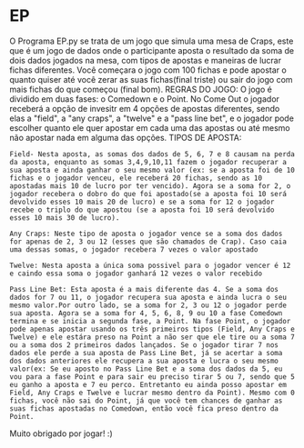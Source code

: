 # EP
O Programa EP.py se trata de um jogo que simula uma mesa de Craps, este que é um jogo de dados onde o participante aposta o resultado da soma de dois dados jogados na mesa, com tipos de apostas e maneiras de lucrar fichas diferentes. Você começara o jogo com 100 fichas e pode apostar o quanto quiser até você zerar as suas fichas(final triste) ou sair do jogo com mais fichas do que começou (final bom).
REGRAS DO JOGO:
    O jogo é dividido em duas fases: o Comedown e o Point. No Come Out o jogador receberá a opção de invesitr em 4 opções de apostas diferentes, sendo elas a "field", a "any craps", a "twelve" e a "pass line bet", e o jogador pode escolher quanto ele quer apostar em cada uma das apostas ou até mesmo não apostar nada em alguma das opções.
TIPOS DE APOSTA:
    
    Field- Nesta aposta, as somas dos dados de 5, 6, 7 e 8 causam na perda da aposta, enquanto as somas 3,4,9,10,11 fazem o jogador recuperar a sua aposta e ainda ganhar o seu mesmo valor (ex: se a aposta foi de 10 fichas e o jogador venceu, ele receberá 20 fichas, sendo as 10 apostadas mais 10 de lucro por ter vencido). Agora se a soma for 2, o jogador recebera o dobro do que foi apostado(se a aposta foi 10 será devolvido esses 10 mais 20 de lucro) e se a soma for 12 o jogador recebe o triplo do que apostou (se a aposta foi 10 será devolvido esses 10 mais 30 de lucro).

    Any Craps: Neste tipo de aposta o jogador vence se a soma dos dados for apenas de 2, 3 ou 12 (esses que são chamados de Crap). Caso caia uma dessas somas, o jogador recebera 7 vezes o valor apostado

    Twelve: Nesta aposta a única soma possivel para o jogador vencer é 12 e caindo essa soma o jogador ganhará 12 vezes o valor recebido 

    Pass Line Bet: Esta aposta é a mais diferente das 4. Se a soma dos dados for 7 ou 11, o jogador recupera sua aposta e ainda lucra o seu mesmo valor.Por outro lado, se a soma for 2, 3 ou 12 o jogador perde sua aposta. Agora se a soma for 4, 5, 6, 8, 9 ou 10 a fase Comedown termina e se inicia a segunda fase, a Point. Na fase Point, o jogador pode apenas apostar usando os três primeiros tipos (Field, Any Craps e Twelve) e ele estára preso na Point a não ser que ele tire ou a soma 7 ou a soma dos 2 primeiros dados lançados. Se o jogador tirar 7 nos dados ele perde a sua aposta de Pass Line Bet, já se acertar a soma dos dados anteriores ele recupera a sua aposta e lucra o seu mesmo valor(ex: Se eu aposto no Pass Line Bet e a soma dos dados da 5, eu vou para a fase Point e para sair eu preciso tirar 5 ou 7, sendo que 5 eu ganho a aposta e 7 eu perco. Entretanto eu ainda posso apostar em Field, Any Craps e Twelve e lucrar mesmo dentro da Point). Mesmo com 0 fichas, você não sai do Point, já que você tem chances de ganhar as suas fichas apostadas no Comedown, então você fica preso dentro da Point.

Muito obrigado por jogar! :)
    
      